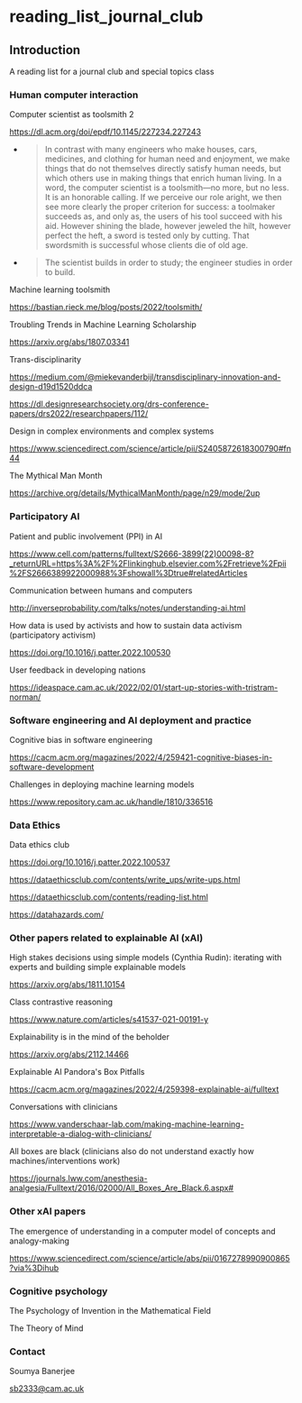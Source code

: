 # reading_list_journal_club

## Introduction

A reading list for a journal club and special topics class

### Human computer interaction

Computer scientist as toolsmith 2

https://dl.acm.org/doi/epdf/10.1145/227234.227243

  * > In contrast with many engineers who make houses, cars, medicines, and clothing for human need and enjoyment, we make    things that do not themselves directly satisfy human needs, but which others use in making things that enrich human living. In a word, the computer scientist is a toolsmith—no more, but no less. It is an honorable calling. If we perceive our role aright, we then see more clearly the proper criterion for success: a toolmaker succeeds as, and only as, the users of his tool succeed with his aid. However shining the blade, however jeweled the hilt, however perfect the heft, a sword is tested only by cutting. That swordsmith is successful whose clients die of old age.

  * > The scientist builds in order to study; the engineer studies in order to build.

Machine learning toolsmith

https://bastian.rieck.me/blog/posts/2022/toolsmith/

Troubling Trends in Machine Learning Scholarship

https://arxiv.org/abs/1807.03341


Trans-disciplinarity

https://medium.com/@miekevanderbijl/transdisciplinary-innovation-and-design-d19d1520ddca

https://dl.designresearchsociety.org/drs-conference-papers/drs2022/researchpapers/112/


Design in complex environments and complex systems

https://www.sciencedirect.com/science/article/pii/S2405872618300790#fn44


The Mythical Man Month

https://archive.org/details/MythicalManMonth/page/n29/mode/2up


### Participatory AI

Patient and public involvement (PPI) in AI

https://www.cell.com/patterns/fulltext/S2666-3899(22)00098-8?_returnURL=https%3A%2F%2Flinkinghub.elsevier.com%2Fretrieve%2Fpii%2FS2666389922000988%3Fshowall%3Dtrue#relatedArticles


Communication between humans and computers

http://inverseprobability.com/talks/notes/understanding-ai.html

How data is used by activists and how to sustain data activism (participatory activism)

https://doi.org/10.1016/j.patter.2022.100530

User feedback in developing nations

https://ideaspace.cam.ac.uk/2022/02/01/start-up-stories-with-tristram-norman/


### Software engineering and AI deployment and practice

Cognitive bias in software engineering

https://cacm.acm.org/magazines/2022/4/259421-cognitive-biases-in-software-development

Challenges in deploying machine learning models 

https://www.repository.cam.ac.uk/handle/1810/336516


### Data Ethics

Data ethics club

https://doi.org/10.1016/j.patter.2022.100537

https://dataethicsclub.com/contents/write_ups/write-ups.html

https://dataethicsclub.com/contents/reading-list.html

https://datahazards.com/


### Other papers related to explainable AI (xAI)

High stakes decisions using simple models (Cynthia Rudin): iterating with experts and building simple explainable models

https://arxiv.org/abs/1811.10154

Class contrastive reasoning

https://www.nature.com/articles/s41537-021-00191-y

Explainability is in the mind of the beholder

https://arxiv.org/abs/2112.14466

Explainable AI Pandora's Box Pitfalls

https://cacm.acm.org/magazines/2022/4/259398-explainable-ai/fulltext


Conversations with clinicians

https://www.vanderschaar-lab.com/making-machine-learning-interpretable-a-dialog-with-clinicians/

All boxes are black (clinicians also do not understand exactly how machines/interventions work)

https://journals.lww.com/anesthesia-analgesia/Fulltext/2016/02000/All_Boxes_Are_Black.6.aspx#


### Other xAI papers

The emergence of understanding in a computer model of concepts and analogy-making

https://www.sciencedirect.com/science/article/abs/pii/0167278990900865?via%3Dihub

### Cognitive psychology

The Psychology of Invention in the Mathematical Field

The Theory of Mind

### Contact

Soumya Banerjee

sb2333@cam.ac.uk
